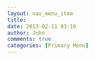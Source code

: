 ```yaml
---
layout: nav_menu_item
title: 
date: 2013-02-11 03:10
author: John
comments: true
categories: [Primary Menu]
---
```

 
